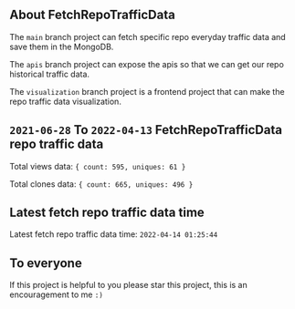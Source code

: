 ## About FetchRepoTrafficData

The `main` branch project can fetch specific repo everyday traffic data and save them in the MongoDB.

The `apis` branch project can expose the apis so that we can get our repo historical traffic data.

The `visualization` branch project is a frontend project that can make the repo traffic data visualization.

## `2021-06-28` To `2022-04-13` FetchRepoTrafficData repo traffic data

Total views data: `{ count: 595, uniques: 61 }`

Total clones data: `{ count: 665, uniques: 496 }`

## Latest fetch repo traffic data time

Latest fetch repo traffic data time: `2022-04-14 01:25:44`

## To everyone

If this project is helpful to you please star this project, this is an encouragement to me `:)`



